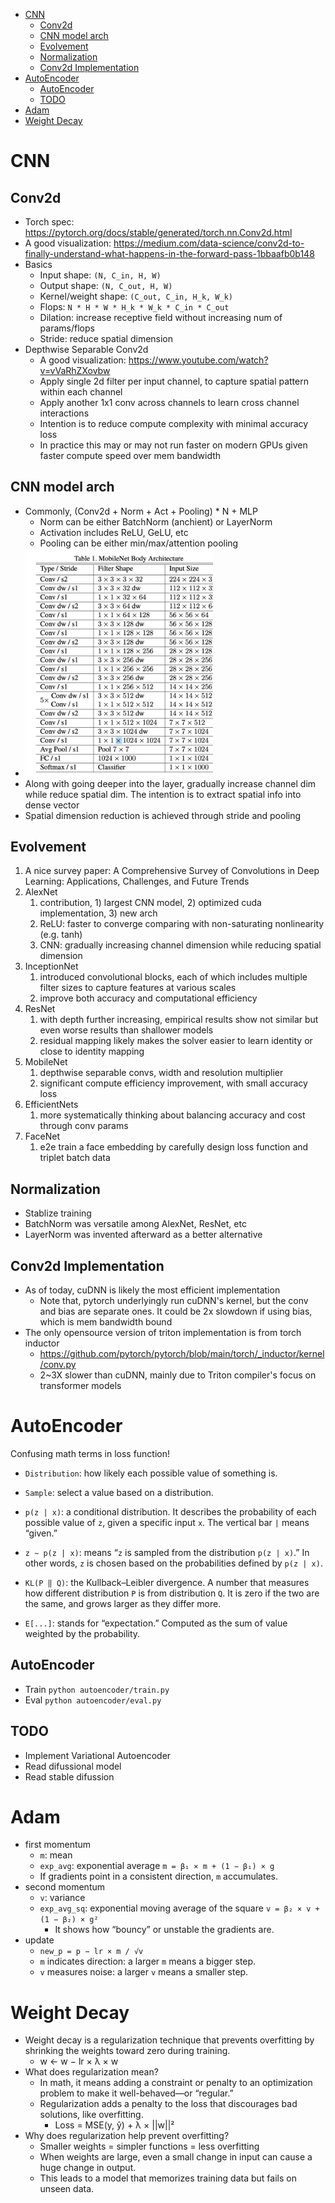 - [CNN](#cnn)
  - [Conv2d](#conv2d)
  - [CNN model arch](#cnn-model-arch)
  - [Evolvement](#evolvement)
  - [Normalization](#normalization)
  - [Conv2d Implementation](#conv2d-implementation)
- [AutoEncoder](#autoencoder)
  - [AutoEncoder](#autoencoder-1)
  - [TODO](#todo)
- [Adam](#adam)
- [Weight Decay](#weight-decay)

# CNN

## Conv2d
- Torch spec: https://pytorch.org/docs/stable/generated/torch.nn.Conv2d.html
- A good visualization: https://medium.com/data-science/conv2d-to-finally-understand-what-happens-in-the-forward-pass-1bbaafb0b148
- Basics
  - Input shape: `(N, C_in, H, W)`
  - Output shape: `(N, C_out, H, W)`
  - Kernel/weight shape: `(C_out, C_in, H_k, W_k)`
  - Flops: `N * H * W * H_k * W_k * C_in * C_out`
  - Dilation: increase receptive field without increasing num of params/flops
  - Stride: reduce spatial dimension
- Depthwise Separable Conv2d
  - A good visualization: https://www.youtube.com/watch?v=vVaRhZXovbw 
  - Apply single 2d filter per input channel, to capture spatial pattern within each channel
  - Apply another 1x1 conv across channels to learn cross channel interactions
  - Intention is to reduce compute complexity with minimal accuracy loss
  - In practice this may or may not run faster on modern GPUs given faster compute speed over mem bandwidth

## CNN model arch
- Commonly, (Conv2d + Norm + Act + Pooling) * N + MLP
  - Norm can be either BatchNorm (anchient) or LayerNorm
  - Activation includes ReLU, GeLU, etc
  - Pooling can be either min/max/attention pooling
- <img src='images/cnn_model_arc.png' width=300>
- Along with going deeper into the layer, gradually increase channel dim while reduce spatial dim. The intention is to extract spatial info into dense vector
- Spatial dimension reduction is achieved through stride and pooling

## Evolvement
1. A nice survey paper: A Comprehensive Survey of Convolutions in Deep Learning: Applications, Challenges, and Future Trends
2. AlexNet
   1. contribution, 1) largest CNN model, 2) optimized cuda implementation, 3) new arch
   2. ReLU: faster to converge comparing with non-saturating nonlinearity (e.g. tanh)
   3. CNN: gradually increasing channel dimension while reducing spatial dimension
3. InceptionNet
   1. introduced convolutional blocks, each of which includes multiple filter sizes to capture features at various scales
   2. improve both accuracy and computational efficiency
4. ResNet
   1. with depth further increasing, empirical results show not similar but even worse results than shallower models
   2. residual mapping likely makes the solver easier to learn identity or close to identity mapping
5. MobileNet
   1. depthwise separable convs, width and resolution multiplier 
   2. significant compute efficiency improvement, with small accuracy loss
6. EfficientNets
   1. more systematically thinking about balancing accuracy and cost through conv params
7. FaceNet
   1. e2e train a face embedding by carefully design loss function and triplet batch data

## Normalization
- Stablize training
- BatchNorm was versatile among AlexNet, ResNet, etc
- LayerNorm was invented afterward as a better alternative

## Conv2d Implementation
- As of today, cuDNN is likely the most efficient implementation
  - Note that, pytorch underlyingly run cuDNN's kernel, but the conv and bias are separate ones. It could be 2x slowdown if using bias, which is mem bandwidth bound
- The only opensource version of triton implementation is from torch inductor
  - https://github.com/pytorch/pytorch/blob/main/torch/_inductor/kernel/conv.py 
  - 2~3X slower than cuDNN, mainly due to Triton compiler's focus on transformer models

# AutoEncoder
Confusing math terms in loss function!
- `Distribution`: how likely each possible value of something is.

- `Sample`: select a value based on a distribution.

- `p(z | x)`: a conditional distribution. It describes the probability of each possible value of `z`, given a specific input `x`. The vertical bar `|` means “given.”

- `z ∼ p(z | x)`: means “`z` is sampled from the distribution `p(z | x)`.” In other words, `z` is chosen based on the probabilities defined by `p(z | x)`.

- `KL(P ‖ Q)`: the Kullback–Leibler divergence. A number that measures how different distribution `P` is from distribution `Q`. It is zero if the two are the same, and grows larger as they differ more.

- `E[...]`: stands for “expectation.” Computed as the sum of value weighted by the probability.

## AutoEncoder
- Train `python autoencoder/train.py`
- Eval `python autoencoder/eval.py`

## TODO
- Implement Variational Autoencoder
- Read difussional model
- Read stable difussion


# Adam
- first momentum
  - `m`: mean
  - `exp_avg`: exponential average `m = β₁ × m + (1 − β₁) × g`
  - If gradients point in a consistent direction, `m` accumulates.
- second momentum
    - `v`: variance
    - `exp_avg_sq`: exponential moving average of the square `v = β₂ × v + (1 − β₂) × g²`
      - It shows how “bouncy” or unstable the gradients are.
- update
    - `new_p = p − lr × m / √v`
    - `m` indicates direction: a larger `m` means a bigger step.
    - `v` measures noise: a larger `v` means a smaller step.


# Weight Decay
- Weight decay is a regularization technique that prevents overfitting by shrinking the weights toward zero during training.
  - w ← w − lr × λ × w
- What does regularization mean?
  - In math, it means adding a constraint or penalty to an optimization problem to make it well-behaved—or “regular.”
  - Regularization adds a penalty to the loss that discourages bad solutions, like overfitting.
    - Loss = MSE(y, ŷ) + λ × ||w||²
- Why does regularization help prevent overfitting?
  - Smaller weights = simpler functions = less overfitting
  - When weights are large, even a small change in input can cause a huge change in output.
  - This leads to a model that memorizes training data but fails on unseen data.